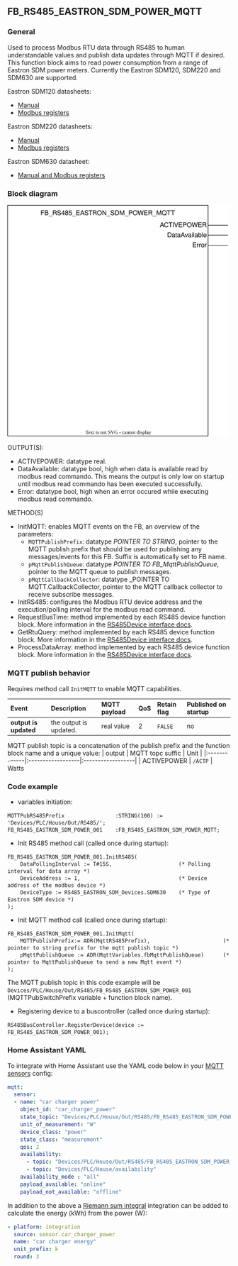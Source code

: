 ## FB_RS485_EASTRON_SDM_POWER_MQTT

### **General**
Used to process Modbus RTU data through RS485 to human understandable values and publish data updates through MQTT if desired.
This function block aims to read power consumption from a range of Eastron SDM power meters. Currently the Eastron SDM120, SDM220 and SDM630 are supported.

Eastron SDM120 datasheets:
- [Manual](../RS485/datasheets/SDM120_Manual.pdf)
- [Modbus registers](../RS485/datasheets/SDM120_Modbus_Registers.pdf)

Eastron SDM220 datasheets:
- [Manual](../RS485/datasheets/SDM220_Manual.pdf)
- [Modbus registers](../RS485/datasheets/SDM220_Modbus_Registers.pdf)

Eastron SDM630 datasheet:
- [Manual and Modbus registers](../RS485/datasheets/SDM630-Modbus-V2.pdf)

### **Block diagram**

<img src="../_img/FB_RS485_EASTRON_SDM_POWER_MQTT.svg" width="500">

OUTPUT(S):
- ACTIVEPOWER: datatype real.
- DataAvailable: datatype bool, high when data is available read by modbus read commando. This means the output is only low on startup until modbus read commando has been executed successfully.
- Error: datatype bool, high when an error occured while executing modbus read commando.

METHOD(S)
- InitMQTT: enables MQTT events on the FB, an overview of the parameters:
    - `MQTTPublishPrefix`: datatype *POINTER TO STRING*, pointer to the MQTT publish prefix that should be used for publishing any messages/events for this FB. Suffix is automatically set to FB name.  
    - `pMqttPublishQueue`: datatype *POINTER TO FB_MqttPublishQueue*, pointer to the MQTT queue to publish messages.     
    - `pMqttCallbackCollector`: datatype _POINTER TO MQTT.CallbackCollector, pointer to the MQTT callback collector to receive subscribe messages.
- InitRS485: configures the Modbus RTU device address and the execution/polling interval for the modbus read command.
- RequestBusTime: method implemented by each RS485 device function block. More information in the [RS485Device interface docs](../RS485/RS485Device_Interface.md).
- GetRtuQuery: method implemented by each RS485 device function block. More information in the [RS485Device interface docs](../RS485/RS485Device_Interface.md).
- ProcessDataArray: method implemented by each RS485 device function block. More information in the [RS485Device interface docs](../RS485/RS485Device_Interface.md).

### **MQTT publish behavior**
Requires method call `InitMQTT` to enable MQTT capabilities.

| Event | Description | MQTT payload | QoS | Retain flag | Published on startup |
|:-------------|:------------------|:------------------|:------------------|:--------------------------|:--------------------------|
| **output is updated**   | the output is updated. | real value | 2 | `FALSE` | no

MQTT publish topic is a concatenation of the publish prefix and the function block name and a unique value: 
| output       | MQTT topc suffic | Unit         | 
|:-------------|:------------------|:------------------|
| ACTIVEPOWER |  `/ACTP` | Watts

### **Code example**

- variables initiation:
```
MQTTPubRS485Prefix                :STRING(100) := 'Devices/PLC/House/Out/RS485/';
FB_RS485_EASTRON_SDM_POWER_001    :FB_RS485_EASTRON_SDM_POWER_MQTT;
```

- Init RS485 method call (called once during startup):
```
FB_RS485_EASTRON_SDM_POWER_001.InitRS485(
	DataPollingInterval := T#15S,                     (* Polling interval for data array *)			
	DeviceAddress := 1,                               (* Device address of the modbus device *)
	DeviceType := RS485_EASTRON_SDM_Devices.SDM630    (* Type of Eastron SDM device *)
);
```

- Init MQTT method call (called once during startup):
```
FB_RS485_EASTRON_SDM_POWER_001.InitMqtt(
	MQTTPublishPrefix:= ADR(MqttRS485Prefix),                       (* pointer to string prefix for the mqtt publish topic *)
	pMqttPublishQueue := ADR(MqttVariables.fbMqttPublishQueue)      (* pointer to MqttPublishQueue to send a new Mqtt event *)
);

```
The MQTT publish topic in this code example will be `Devices/PLC/House/Out/RS485/FB_RS485_EASTRON_SDM_POWER_001` (MQTTPubSwitchPrefix variable + function block name).

- Registering device to a buscontroller (called once during startup):
```
RS485BusController.RegisterDevice(device := FB_RS485_EASTRON_SDM_POWER_001);
```

### **Home Assistant YAML**
To integrate with Home Assistant use the YAML code below in your [MQTT sensors](https://www.home-assistant.io/components/sensor.mqtt/) config:

```YAML
mqtt:
  sensor:
  - name: "car charger power"
    object_id: "car_charger_power"
    state_topic: "Devices/PLC/House/Out/RS485/FB_RS485_EASTRON_SDM_POWER_001/ACTP"
    unit_of_measurement: "W"
    device_class: "power"
    state_class: "measurement"
    qos: 2
    availability:
      - topic: "Devices/PLC/House/Out/RS485/FB_RS485_EASTRON_SDM_POWER_001/availability"
      - topic: "Devices/PLC/House/availability"
    availability_mode : "all"
    payload_available: "online"
    payload_not_available: "offline"
```

In addition to the above a [Riemann sum integral](https://www.home-assistant.io/integrations/integration/) integration can be added to calculate the energy (kWh) from the power (W):
```YAML
- platform: integration
  source: sensor.car_charger_power
  name: "car charger energy"
  unit_prefix: k
  round: 3
```